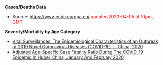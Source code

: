 
**Cases/Deaths Data**

- Source: https://www.ecdc.europa.eu/ <span style="color:red;">updated 2020-04-05 at 10pm, GMT</span>


**Severity/Mortality by Age Category**

- [Vital Surveillances: The Epidemiological Characteristics of an Outbreak of 2019 Novel Coronavirus Diseases (COVID-19) — China, 2020](http://weekly.chinacdc.cn/en/article/id/e53946e2-c6c4-41e9-9a9b-fea8db1a8f51)
- [Adjusted Age-Specific Case Fatality Ratio During The COVID-19 Epidemic In Hubei, China, January And February 2020](https://www.medrxiv.org/content/10.1101/2020.03.04.20031104v1.full.pdf?__cf_chl_jschl_tk__=0956fc20fcd4d40fed083c67a58f87224a9ee0fb-1584462092-0-AVwMqNOAh_s3lyw0xp6mZkA9_bmpxACgtJNj07v4d0JTMCF04WI0SpuNhlhkq3H9fLcCFmuofo_db0MAXBuL5wTMQf67w0QpjM3jbVGoRmXtdDKQMhptk1hUsPeWFHX6waHJtSSDUpPaQD3EHUm13mYd6YeAqU_bbxpOpq8YrtaypSTAZmqKpvtcPXX7OBJ756EQgmYMFp6VBYt5ALFORMB3c_-n5s5Amxq_vU69ayJGFK1Kz_2oBGXUDnfttpcZZgooAjd8Ob5-6SOacNyYp_CaeXJ6pslJXZZEHJMGtEGUgQP4GHjjHGG2nLYRjuAc5x3STlF5-5spSZnK-NG5Z6w)
